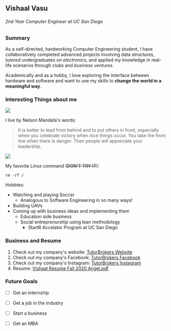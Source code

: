 ## Vishaal Vasu 
###### 2nd Year Computer Engineer at UC San Diego

### Summary
As a self-directed, hardworking Computer Engineering student, I have collaboratively completed advanced _projects_ involving data structures, _tutored_ undergraduates on _electronics_, and applied my knowledge in real-life scenarios through _clubs_ and _business ventures_.

Academically and as a hobby, I love exploring the interface between hardware and software and want to use my skills to **change the world in a meaningful way**.

### Interesting Things about me

![](https://user-images.githubusercontent.com/60710524/103723139-4498ab00-4f86-11eb-8e2a-527f64d713e3.jpg)

I live by Nelson Mandela's words:
> It is better to lead from behind and to put others in front, especially when you celebrate victory when nice things occur. You take the front line when there is danger. Then people will appreciate your leadership.

![](https://user-images.githubusercontent.com/60710524/103723588-44e57600-4f87-11eb-91f0-a9f2d41c2475.jpg)

My favorite Linux command (~~DON'T TRY IT~~):
```
rm -rf /
```
Hobbies:
- Watching and playing Soccer
  - Analogous to Software Engineering in so many ways! 
- Building UAVs
- Coming up with business ideas and implementing them
  - Education side business
  - Social entreprenurship using lean methodology
    - StartR Accelator Program at UC San Diego

### Business and Resume 

1. Check out my company's website: [TutorBrokers Website](https://sites.google.com/view/tutorbrokers)
2. Check out my company's Facebook: [TutorBrokers Facebook](https://www.facebook.com/TutorBrokers-107046161147295/?modal=admin_todo_tour)
3. Check out my company's Instagram: [TutorBrokers Instagram](https://www.instagram.com/tutorbrokers/)
2. Resume: [Vishaal Resume Fall 2020 Angel.pdf](https://github.com/Vishaal1301/CSE110LAB1/files/5773637/Vishaal.Resume.Fall.2020.Angel.pdf)

### Future Goals
- [ ] Get an internship
- [ ] Get a job in the industry
- [ ] Start a business
- [ ] Get an MBA

